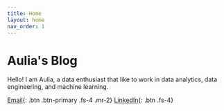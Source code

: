 ```yaml
---
title: Home
layout: home
nav_order: 1
---
```


# **Aulia's Blog**

Hello! I am Aulia, a data enthusiast that like to work in data analytics, data engineering, and machine learning.

[Email](mailto:aauliasyahnur@gmail.com){: .btn .btn-primary .fs-4 .mr-2}
[LinkedIn](https://www.linkedin.com/in/andiauliasyahnur/){: .btn .fs-4}
